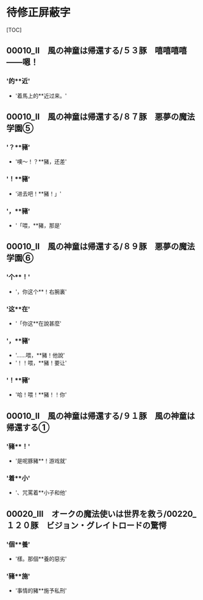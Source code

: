 # 待修正屏蔽字

[TOC]

## 00010_Ⅱ　風の神童は帰還する/５３豚　嘻嘻嘻嘻——嗯！

### '的**近'

- '着馬上的**近过来。'


## 00010_Ⅱ　風の神童は帰還する/８７豚　悪夢の魔法学園⑤

### '？**豬'

- '噢～！？**豬，还差'

### '！**豬'

- '进去吧！**豬！」'

### '，**豬'

- '「喂，**豬，那是'


## 00010_Ⅱ　風の神童は帰還する/８９豚　悪夢の魔法学園⑥

### '个**！'

- '，你这个**！右腕裏'

### '这**在'

- '「你这**在說甚麼'

### '，**豬'

- '……喂，**豬！他說'
- '！！喂，**豬！要让'

### '！**豬'

- '哈！喂！**豬！！你'


## 00010_Ⅱ　風の神童は帰還する/９１豚　風の神童は帰還する①

### '豬**！'

- '是呢豚豬**！游戏就'

### '着**小'

- '、咒罵着**小子和他'


## 00020_Ⅲ　オークの魔法使いは世界を救う/00220_１２０豚　ビジョン・グレイトロードの驚愕

### '個**養'

- '樣。那個**養的惡劣'

### '豬**施'

- '事情的豬**施予私刑'
